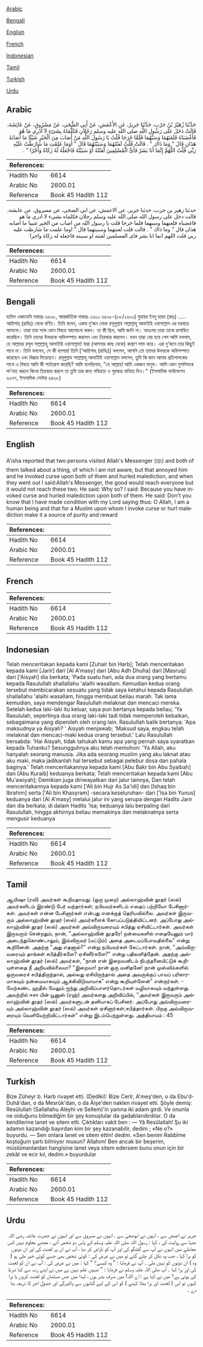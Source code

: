 [Arabic](#arabic)

[Bengali](#bengali)

[English](#english)

[French](#french)

[Indonesian](#indonesian)

[Tamil](#tamil)

[Turkish](#turkish)

[Urdu](#urdu)

## Arabic


<div dir="rtl" lang="ar" style={{fontSize:'larger',backgroundColor:'#f8f9fa',padding:20}}>
حَدَّثَنَا زُهَيْرُ بْنُ حَرْبٍ، حَدَّثَنَا جَرِيرٌ، عَنِ الأَعْمَشِ، عَنْ أَبِي الضُّحَى، عَنْ مَسْرُوقٍ، عَنْ عَائِشَةَ، قَالَتْ دَخَلَ عَلَى رَسُولِ اللَّهِ صلى الله عليه وسلم رَجُلاَنِ فَكَلَّمَاهُ بِشَىْءٍ لاَ أَدْرِي مَا هُوَ فَأَغْضَبَاهُ فَلَعَنَهُمَا وَسَبَّهُمَا فَلَمَّا خَرَجَا قُلْتُ يَا رَسُولَ اللَّهِ مَنْ أَصَابَ مِنَ الْخَيْرِ شَيْئًا مَا أَصَابَهُ هَذَانِ قَالَ ‏"‏ وَمَا ذَاكِ ‏"‏ ‏.‏ قَالَتْ قُلْتُ لَعَنْتَهُمَا وَسَبَبْتَهُمَا قَالَ ‏"‏ أَوَمَا عَلِمْتِ مَا شَارَطْتُ عَلَيْهِ رَبِّي قُلْتُ اللَّهُمَّ إِنَّمَا أَنَا بَشَرٌ فَأَىُّ الْمُسْلِمِينَ لَعَنْتُهُ أَوْ سَبَبْتُهُ فَاجْعَلْهُ لَهُ زَكَاةً وَأَجْرًا ‏"‏ ‏.‏
</div>
<div style={{backgroundColor:'#f8f9fa',padding:20, marginBottom: 10}}><table> <thead> <tr> <th>References:</th> <th></th> </tr> </thead> <tbody><tr><td>Hadith No</td><td>6614</td></tr><tr><td>Arabic No</td><td>2600.01</td></tr><tr><td>Reference</td><td>Book 45 Hadith 112</td></tr></tbody></table></div>


<div dir="rtl" lang="ar" style={{fontSize:'larger',backgroundColor:'#f8f9fa',padding:20}}>
حدثنا زهير بن حرب، حدثنا جرير، عن الاعمش، عن ابي الضحى، عن مسروق، عن عايشة، قالت دخل على رسول الله صلى الله عليه وسلم رجلان فكلماه بشىء لا ادري ما هو فاغضباه فلعنهما وسبهما فلما خرجا قلت يا رسول الله من اصاب من الخير شييا ما اصابه هذان قال " وما ذاك " . قالت قلت لعنتهما وسببتهما قال " اوما علمت ما شارطت عليه ربي قلت اللهم انما انا بشر فاى المسلمين لعنته او سببته فاجعله له زكاة واجرا
</div>
<div style={{backgroundColor:'#f8f9fa',padding:20, marginBottom: 10}}><table> <thead> <tr> <th>References:</th> <th></th> </tr> </thead> <tbody><tr><td>Hadith No</td><td>6614</td></tr><tr><td>Arabic No</td><td>2600.01</td></tr><tr><td>Reference</td><td>Book 45 Hadith 112</td></tr></tbody></table></div>

## Bengali


<div dir="ltr" lang="bn" style={{fontSize:'larger',backgroundColor:'#f8f9fa',padding:20}}>
হাদিস একাডেমি নাম্বারঃ ৬৫০৮, আন্তর্জাতিক নাম্বারঃ ২৬০০ ৬৫০৮-(৮৮/২৬০০) যুহায়র ইবনু হারব (রহঃ) ..... আয়িশাহ্ (রাযিঃ) থেকে বর্ণিত। তিনি বলেন, একদা দু’জন লোক রসূলুল্লাহ সাল্লাল্লাহু আলাইহি ওয়াসাল্লাম এর দরবারে আসলো। তারা তার সঙ্গে কোন বিষয়ে আলোচনা করল। তা কী ছিল, আমি জানি না। অতঃপর তারা তাকে রাগাম্বিত করেছিল। তিনি তাদের উভয়কে অভিসম্পাত করলেন এবং তিরস্কার করলেন। যখন তারা বের হয়ে গেল আমি বললাম, হে আল্লাহর রসূল সাল্লাল্লাহু আলাইহি ওয়াসাল্লাম! যারা (আপনার কাছ থেকে) কল্যাণ লাভ করে। এরা দু’জনে তার কিছুই পাবে না। তিনি বললেন, সে কী ব্যাপার! তিনি [‘আয়িশাহ্ (রাযিঃ)] বললেন, আপনি তো তাদের উভয়কে অভিসম্পাত করেছেন এবং ধিক্কার দিয়েছেন। রসূলুল্লাহ সাল্লাল্লাহু আলাইহি ওয়াসাল্লাম বললেন, তুমি কি জান আমার প্রতিপালকের সাথে এ বিষয়ে আমি কী শর্তারোপ করেছি? আমি বলেছিলাম, "হে আল্লাহ! আমি একজন মানুষ। আমি কোন মুসলিমকে লা’নাত করলে কিংবা তিরস্কার করলে তা তুমি তার জন্য পবিত্রতা ও পুরস্কার বানিয়ে দিও।" (ইসলামিক ফাউন্ডেশন ৬৩৭৭, ইসলামিক সেন্টার ৬৪২৮)
</div>
<div style={{backgroundColor:'#f8f9fa',padding:20, marginBottom: 10}}><table> <thead> <tr> <th>References:</th> <th></th> </tr> </thead> <tbody><tr><td>Hadith No</td><td>6614</td></tr><tr><td>Arabic No</td><td>2600.01</td></tr><tr><td>Reference</td><td>Book 45 Hadith 112</td></tr></tbody></table></div>

## English


<div dir="ltr" lang="en" style={{fontSize:'larger',backgroundColor:'#f8f9fa',padding:20}}>
A'isha reported that two persons visited Allah's Messenger (ﷺ) and both of them talked about a thing, of which I am not aware, but that annoyed him and he invoked curse upon both of them and hurled malediction, and when they went out I said:Allah's Messenger, the good would reach everyone but it would not reach these two. He said: Why so? I said: Because you have invoked curse and hurled malediction upon both of them. He said: Don't you know that I have made condition with my Lord saying thus: O Allah, I am a human being and that for a Muslim upon whom I invoke curse or hurl malediction make it a source of purity and reward
</div>
<div style={{backgroundColor:'#f8f9fa',padding:20, marginBottom: 10}}><table> <thead> <tr> <th>References:</th> <th></th> </tr> </thead> <tbody><tr><td>Hadith No</td><td>6614</td></tr><tr><td>Arabic No</td><td>2600.01</td></tr><tr><td>Reference</td><td>Book 45 Hadith 112</td></tr></tbody></table></div>

## French


<div dir="ltr" lang="fr" style={{fontSize:'larger',backgroundColor:'#f8f9fa',padding:20}}>

</div>
<div style={{backgroundColor:'#f8f9fa',padding:20, marginBottom: 10}}><table> <thead> <tr> <th>References:</th> <th></th> </tr> </thead> <tbody><tr><td>Hadith No</td><td>6614</td></tr><tr><td>Arabic No</td><td>2600.01</td></tr><tr><td>Reference</td><td>Book 45 Hadith 112</td></tr></tbody></table></div>

## Indonesian


<div dir="ltr" lang="id" style={{fontSize:'larger',backgroundColor:'#f8f9fa',padding:20}}>
Telah menceritakan kepada kami [Zuhair bin Harb]; Telah menceritakan kepada kami [Jarir] dari [Al A'masy] dari [Abu Adh Dhuha] dari [Masruq] dari ['Aisyah] dia berkata; 'Pada suatu hari, ada dua orang yang bertamu kepada Rasulullah shallallahu 'alaihi wasallam. Kemudian kedua orang tersebut membicarakan sesuatu yang tidak saya ketahui kepada Rasulullah shallallahu 'alaihi wasallam, hingga membuat beliau marah. Tak lama kemudian, saya mendengar Rasulullah melaknat dan mencaci mereka. Setelah kedua laki-laki itu keluar, saya pun bertanya kepada beliau; 'Ya Rasululah, sepertinya dua orang laki-Iaki tadi tidak memperoleh kebaikan, sebagaimana yang diperoleh oleh orang lain. RasuluIIah balik bertanya: 'Apa maksudnya ya Aisyah? ' Aisyah menjawab; 'Maksud saya, engkau telah melaknat dan mencaci-maki kedua orang tersebut.' Lalu Rasulullah bersabda: 'Hai Aisyah, tidak tahukah kamu apa yang pernah saya syaratkan kepada Tuhanku? Sesungguhnya aku telah memohon: 'Ya Allah, aku hanyalah seorang manusia. Jika ada seorang muslim yang aku laknat atau aku maki, maka jadikanlah hal tersebut sebagai pelebur dosa dan pahala baginya.' Telah menceritakannya kepada kami [Abu Bakr bin Abu Syaibah] dan [Abu Kuraib] keduanya berkata; Telah menceritakan kepada kami [Abu Mu'awiyah]; Demikian juga diriwayatkan dari jalur lainnya, Dan telah menceritakannya kepada kami ['Ali bin Hujr As Sa'idi] dan [Ishaq bin Ibrahim] serta ['Ali bin Khasyram] -secara keseluruhan- dari ['Isa bin Yunus] keduanya dari [Al A'masy] melalui jalur ini yang serupa dengan Hadits Jarir dan dia berkata; di dalam Hadits 'Isa; keduanya lalu berpaling dari Rasulullah, hingga akhirnya beliau memakinya dan melaknatnya serta mengusir keduanya
</div>
<div style={{backgroundColor:'#f8f9fa',padding:20, marginBottom: 10}}><table> <thead> <tr> <th>References:</th> <th></th> </tr> </thead> <tbody><tr><td>Hadith No</td><td>6614</td></tr><tr><td>Arabic No</td><td>2600.01</td></tr><tr><td>Reference</td><td>Book 45 Hadith 112</td></tr></tbody></table></div>

## Tamil


<div dir="ltr" lang="ta" style={{fontSize:'larger',backgroundColor:'#f8f9fa',padding:20}}>
ஆயிஷா (ரலி) அவர்கள் கூறியதாவது: (ஒரு முறை) அல்லாஹ்வின் தூதர் (ஸல்) அவர்களிடம் இரண்டு பேர் வந்தார்கள்; நபியவர்களிடம் எதைப் பற்றியோ பேசினார்கள். அவர்கள் என்ன பேசினார்கள் என்பது எனக்குத் தெரியவில்லை. அவர்கள் இருவரும் அல்லாஹ்வின் தூதர் (ஸல்) அவர்களைக் கோபப்படுத்திவிட்டனர். அப்போது அல்லாஹ்வின் தூதர் (ஸல்) அவர்கள் அவ்விருவரையும் சபித்து ஏசிவிட்டார்கள். அவர்கள் இருவரும் சென்றதும், நான், "அல்லாஹ்வின் தூதரே! நன்மைகளில் எதையேனும் யார் அடைந்துகொண்டாலும், இவ்விருவர் (மட்டும்) அதை அடையப்போவதில்லை" என்று கூறினேன். அதற்கு "அது எதனால்?" என்று நபியவர்கள் கேட்டார்கள். நான், "அவ்விருவரையும் தாங்கள் சபித்தீர்களே? ஏசினீர்களே?" என்று பதிலளித்தேன். அதற்கு அல்லாஹ்வின் தூதர் (ஸல்) அவர்கள், "நான் என் இறைவனிடம் நிபந்தனையிட்டுக் கூறியுள்ளதை நீ அறியவில்லையா? "இறைவா! நான் ஒரு மனிதனே! நான் முஸ்லிம்களில் ஒருவரைச் சபித்திருந்தால், அல்லது ஏசியிருந்தால் அதை அவருக்குப் பாவப் பரிகாரமாகவும் நன்மையாகவும் ஆக்கிவிடுவாயாக" என்று கூறியுள்ளேன்" என்றார்கள். - மேற்கண்ட ஹதீஸ் மேலும் ஐந்து அறிவிப்பாளர்தொடர்கள் வழியாகவும் வந்துள்ளது. அவற்றில் ஈசா பின் யூனுஸ் (ரஹ்) அவர்களது அறிவிப்பில், "அவர்கள் இருவரும் அல்லாஹ்வின் தூதர் (ஸல்) அவர்களுடன் தனியாகப் பேசினர். அப்போது அவ்விருவரையும் அல்லாஹ்வின் தூதர் (ஸல்) அவர்கள் ஏசினார்கள்;சபித்தார்கள். பிறகு அவ்விருவரையும் வெளியேற்றிவிட்டார்கள்" என்று இடம்பெற்றுள்ளது. அத்தியாயம் : 45
</div>
<div style={{backgroundColor:'#f8f9fa',padding:20, marginBottom: 10}}><table> <thead> <tr> <th>References:</th> <th></th> </tr> </thead> <tbody><tr><td>Hadith No</td><td>6614</td></tr><tr><td>Arabic No</td><td>2600.01</td></tr><tr><td>Reference</td><td>Book 45 Hadith 112</td></tr></tbody></table></div>

## Turkish


<div dir="ltr" lang="tr" style={{fontSize:'larger',backgroundColor:'#f8f9fa',padding:20}}>
Bize Züheyr b. Harb rivayet etti. (Dediki): Bize Cerîr, A'meş'den, o da Ebu'd-Duhâ'dan, o da Mesrûk'dan, o da Âişe'den naklen rivayet etti. Şöyle demiş: Resûlullah (Sallallahu Aleyhi ve Sellem)'in yanına iki adam girdi. Ve onunla ne olduğunu bilmediğim bir şey konuştular da gadablandırdılar. O da kendilerine lanet ve sitem etti. Çıktıkları vakit ben : — Yâ Resûlallah! Şu iki adamın kazandığı bayırdan kim bir şey kazanabilir, dedim ; «Ne o?» buyurdu. — Sen onlara lanet ve sitem ettin! dedim. «Sen benim Rabbîme koştuğum şartı bilmiyor musun? Allahım! Ben ancak bir beşerim, müslümanlardan hangisine lanet veya sitem edersem bunu onun için bir zekât ve ecir kıl, dedim.» buyurdular
</div>
<div style={{backgroundColor:'#f8f9fa',padding:20, marginBottom: 10}}><table> <thead> <tr> <th>References:</th> <th></th> </tr> </thead> <tbody><tr><td>Hadith No</td><td>6614</td></tr><tr><td>Arabic No</td><td>2600.01</td></tr><tr><td>Reference</td><td>Book 45 Hadith 112</td></tr></tbody></table></div>

## Urdu


<div dir="rtl" lang="ur" style={{fontSize:'larger',backgroundColor:'#f8f9fa',padding:20}}>
جریر نے اعمش سے ، انہوں نے ابوضحیٰ سے ، انہوں نے مسروق سے اور انہوں نے حضرت عائشہ رضی اللہ عنہا سے روایت کی ، کہا : رسول اللہ صلی اللہ علیہ وسلم کے پاس دو شخص آئے ، مجھے معلوم نہیں کس معاملے میں انہوں نے آپ سے گفتگو کی اور آپ کو ناراض کر دیا ، آپ نے ان پر لعنت کی اور ان دونوں کو برا کہا ، جب وہ نکل کر چلے گئے تو میں نے عرض کی : کوئی شخص بھی جسے کوئی خیر ملی ہو ( وہ ) ان دونوں کو نہیں ملی ۔ آپ نے فرمایا : " وہ کیسے؟ " کہا : میں نے عرض کی : آپ نے ان کو لعنت کی اور برا کہا ۔ آپ صلی اللہ علیہ وسلم نے فرمایا : " تمہیں علم نہیں ہے میں نے اپنے رب سے کیا شرط کی ہوئی ہے؟ میں نے کہا ہے : اے اللہ! میں صرف بشر ہوں ، لہذا میں جس مسلمان کو لعنت کروں یا برا کہوں تو اس ( لعنت اور برا بھلا کہنے ) کو اس کے لیے گناہوں سے پاکیزگی اور حصولِ اجر کا ذریعہ بنا دے ۔
</div>
<div style={{backgroundColor:'#f8f9fa',padding:20, marginBottom: 10}}><table> <thead> <tr> <th>References:</th> <th></th> </tr> </thead> <tbody><tr><td>Hadith No</td><td>6614</td></tr><tr><td>Arabic No</td><td>2600.01</td></tr><tr><td>Reference</td><td>Book 45 Hadith 112</td></tr></tbody></table></div>
